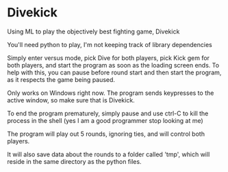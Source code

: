 # Divekick
Using ML to play the objectively best fighting game, Divekick

You'll need python to play, I'm not keeping track of library dependencies

Simply enter versus mode, pick Dive for both players, pick Kick gem for both players, and start the program as soon as the loading screen ends. To help with this, you can pause before round start and then start the program, as it respects the game being paused.

Only works on Windows right now.
The program sends keypresses to the active window, so make sure that is Divekick.

To end the program prematurely, simply pause and use ctrl-C to kill the process in the shell (yes I am a good programmer stop looking at me)

The program will play out 5 rounds, ignoring ties, and will control both players.

It will also save data about the rounds to a folder called 'tmp', which will reside in the same directory as the python files.
